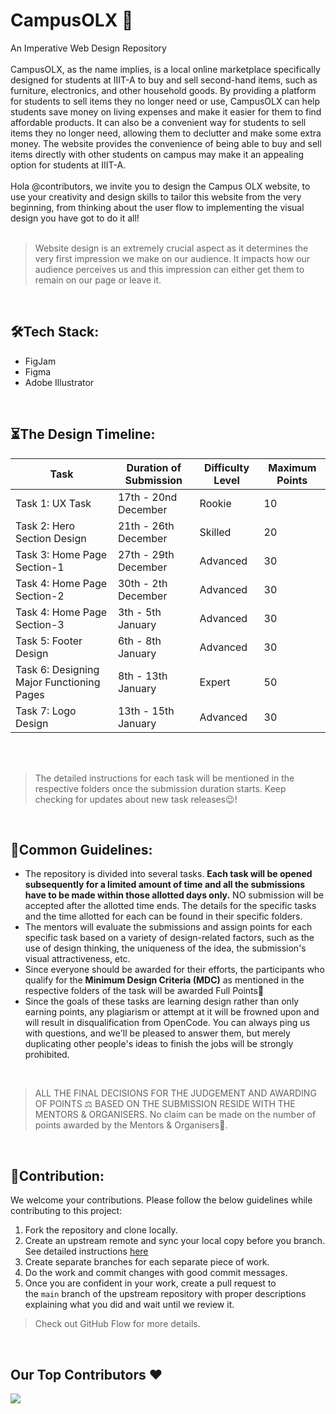 # CampusOLX 🛒
An Imperative Web Design Repository
</br>
</br> 
CampusOLX, as the name implies, is a local online marketplace specifically designed for students at IIIT-A to buy and sell second-hand items, such as furniture, electronics, and other household goods. By providing a platform for students to sell items they no longer need or use, CampusOLX can help students save money on living expenses and make it easier for them to find affordable products. It can also be a convenient way for students to sell items they no longer need, allowing them to declutter and make some extra money. The website provides the convenience of being able to buy and sell items directly with other students on campus may make it an appealing option for students at IIIT-A.
</br>
</br>
Hola @contributors, we invite you to design the Campus OLX website, to use your creativity and design skills to tailor this website from the very beginning, from thinking about the user flow to implementing the visual design you have got to do it all!
</br>
</br>
> Website design is an extremely crucial aspect as it determines the very first impression we make on our audience. It impacts how our audience perceives us and this impression can either get them to remain on our page or leave it.
> 
</br>

## 🛠️Tech Stack:

- FigJam
- Figma
- Adobe Illustrator

</br>

## ⏳The Design Timeline:

| Task             | Duration of Submission                                              | Difficulty Level      | Maximum Points    |
| ----------------- | ------------------------------------------------------------------ | ---------------------- | ----------------- |
| Task 1: UX Task | 17th - 20nd December | Rookie | 10 |
| Task 2: Hero Section Design | 21th - 26th December | Skilled | 20 |
| Task 3: Home Page Section-1 | 27th - 29th December  | Advanced | 30 |
| Task 4: Home Page Section-2 | 30th - 2th December |  Advanced | 30 |
| Task 4: Home Page Section-3 | 3th - 5th January | Advanced | 30 |
| Task 5: Footer Design | 6th - 8th January | Advanced | 30 |
| Task 6: Designing Major Functioning Pages | 8th - 13th January | Expert | 50 |
| Task 7: Logo Design | 13th - 15th January | Advanced | 30 ||

</br>

</br>

> The detailed instructions for each task will be mentioned in the respective folders once the submission duration starts. Keep checking for updates about new task releases😉!
> 

</br>

## 📃Common Guidelines:

- The repository is divided into several tasks. **Each task will be opened subsequently for a limited amount of time and all the submissions have to be made within those allotted days only.** NO submission will be accepted after the allotted time ends. The details for the specific tasks and the time allotted for each can be found in their specific folders.
- The mentors will evaluate the submissions and assign points for each specific task based on a variety of design-related factors, such as the use of design thinking, the uniqueness of the idea, the submission's visual attractiveness, etc.
- Since everyone should be awarded for their efforts, the participants who qualify for the **Minimum Design Criteria (MDC)** as mentioned in the respective folders of the task will be awarded Full Points🎉
- Since the goals of these tasks are learning design rather than only earning points, any plagiarism or attempt at it will be frowned upon and will result in disqualification from OpenCode. You can always ping us with questions, and we'll be pleased to answer them, but merely duplicating other people's ideas to finish the jobs will be strongly prohibited.
  

</br>

> ALL THE FINAL DECISIONS FOR THE JUDGEMENT AND AWARDING OF POINTS ⚖️ BASED ON THE SUBMISSION RESIDE WITH THE MENTORS & ORGANISERS.
No claim can be made on the number of points awarded by the Mentors & Organisers🙂.
> 

</br>

## 📩**Contribution:**

We welcome your contributions. Please follow the below guidelines while contributing to this project:

1. Fork the repository and clone locally.
2. Create an upstream remote and sync your local copy before you branch. See detailed instructions [here](https://help.github.com/articles/syncing-a-fork)
3. Create separate branches for each separate piece of work.
4. Do the work and commit changes with good commit messages.
5. Once you are confident in your work, create a pull request to the `main` branch of the upstream repository with proper descriptions explaining what you did and wait until we review it.

> Check out GitHub Flow for more details.
</br>

## Our Top Contributors ♥️
<img src="https://contrib.rocks/image?repo=opencodeiiita/SaveMyForm-Backend"/>
